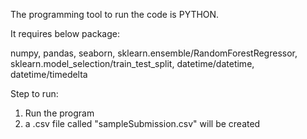 The programming tool to run the code is PYTHON.

It requires below package: 

numpy, pandas, seaborn, sklearn.ensemble/RandomForestRegressor, sklearn.model_selection/train_test_split, datetime/datetime, datetime/timedelta

Step to run:
1) Run the program
2) a .csv file called "sampleSubmission.csv" will be created

